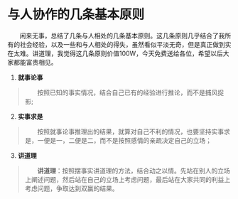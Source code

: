 # 与人协作的几条基本原则
&nbsp;&nbsp;&nbsp;&nbsp;&nbsp;&nbsp;&nbsp;闲来无事，总结了几条与人相处的几条基本原则。这几条原则几乎结合了我所有的社会经验，以及一些和与人相处的得失，虽然看似平淡无奇，但是真正做到实在太难。讲道理，我觉得这几条原则价值100W，今天免费送给各位，希望以后大家都能富贵相见。

1. **就事论事**
>&nbsp;&nbsp;&nbsp;&nbsp;&nbsp;&nbsp;&nbsp;按照已知的事实情况，结合自己已有的经验进行推论，而不是捕风捉影;

2. **实事求是**
>&nbsp;&nbsp;&nbsp;&nbsp;&nbsp;&nbsp;&nbsp;按照就事论事推理出的结果，就算对自己不利的情况，也要坚持实事求是，一便是一，二便是二，而不是按照感情的亲疏决定自己的立场；

3. **讲道理**
>&nbsp;&nbsp;&nbsp;&nbsp;&nbsp;&nbsp;&nbsp;**讲道理**：按照摆事实讲道理的方法，结合动之以情。先站在别人的立场上阐述问题，然后站在自己的立场上考虑问题，最后站在大家共同的利益上考虑问题，争取达到双赢的结果。

